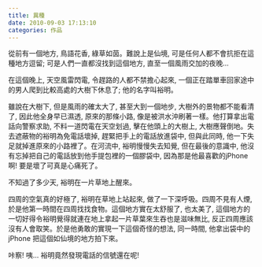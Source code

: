 ```yaml
---
title: 異種
date: 2010-09-03 17:13:10
categories: 作品
---
```


從前有一個地方, 鳥語花香, 綠草如茵。難說上是仙境, 可是任何人都不會抗拒在這種地方逗留; 可是人們一直都沒找到這個地方, 直至一個風雨交加的夜晚...

在這個晚上, 天空風雷閃電, 令趕路的人都不禁擔心起來, 一個正在踏單車回家途中的男人爬到比較高處的大樹下休息了; 他的名字叫裕明。

雖說在大樹下, 但是風雨的確太大了, 甚至大到一個地步, 大樹外的景物都不能看清了, 因此他全身早已濕透, 原來的那條小路, 像是被洪水沖刷著一樣。他打算拿出電話向警察求助, 不料一道閃電在天空划過, 擊在他頭上的大樹上, 大樹應聲倒地。失去遮蔽物的裕明為免電話壞掉, 趕緊把手上的電話放進袋中, 但與此同時, 他一下失足就掉進原來的小路裡了。在河流中, 裕明慢慢失去知覺, 但在最後的意識中, 他沒有忘掉把自己的電話放到他手提包裡的一個膠袋中, 因為那是他最喜歡的jPhone 啊! 要是壞了可真是心痛死了。

不知過了多少天, 裕明在一片草地上醒來。

四周的空氣真的好極了, 裕明在草地上站起來, 做了一下深呼吸。四周不見有人煙, 於是他第一時間在四周找找食物。這個地方實在太舒服了, 也太美了, 這個地方的一切好得令裕明覺得就連在地上拿起一片草葉來生吞也是滋味無比, 反正四周應該沒有人會取笑。於是他勇敢的實現一下這個奇怪的想法, 同一時間, 他拿出袋中的jPhone 把這個如仙境的地方拍下來。

咔察! 咦... 裕明竟然發現電話的信號還在呢!